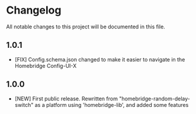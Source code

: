 # Changelog

All notable changes to this project will be documented in this file.

## 1.0.1

- [FIX] Config.schema.json changed to make it easier to navigate in the Homebridge Config-UI-X

## 1.0.0

- [NEW] First public release. Rewritten from "homebridge-random-delay-switch" as a platform using 'homebridge-lib', and added some features
